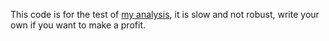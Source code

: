 
This code is for the test of [my analysis](https://github.com/ccyanxyz/uniswap-arbitrage-analysis), it is slow and not robust, write your own if you want to make a profit.
